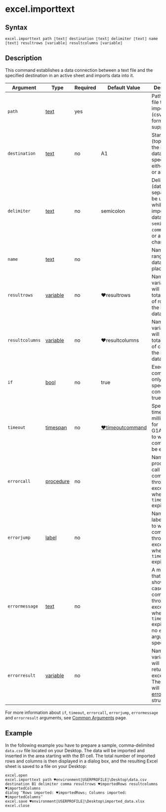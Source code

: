 # excel.importtext

## Syntax

```G1ANT
excel.importtext path ⟦text⟧ destination ⟦text⟧ delimiter ⟦text⟧ name ⟦text⟧ resultrows ⟦variable⟧ resultcolumns ⟦variable⟧
```

## Description

This command establishes a data connection between a text file and the specified destination in an active sheet and imports data into it.

| Argument | Type | Required | Default Value | Description |
| -------- | ---- | -------- | ------------- | ----------- |
|`path`| [text](G1ANT.Language/G1ANT.Language/Structures/TextStructure.md) | yes | | Path to a text file to be imported (csv data format is supported) |
|`destination`| [text](G1ANT.Language/G1ANT.Language/Structures/TextStructure.md) | no | A1 | Starting cell (top left) for the imported data, specified either as text or a point |
|`delimiter`| [text](G1ANT.Language/G1ANT.Language/Structures/TextStructure.md) | no | semicolon | Delimiter (data separator) to be used while importing data: `tab`, `semicolon`, `comma`, `space` or any other character |
|`name`| [text](G1ANT.Language/G1ANT.Language/Structures/TextStructure.md) | no|  | Name of a range where data will be placed |
|`resultrows`| [variable](G1ANT.Language/G1ANT.Language/Structures/VariableStructure.md) | no | ♥resultrows | Name of a variable that will store the total number of rows of the imported data |
|`resultcolumns`| [variable](G1ANT.Language/G1ANT.Language/Structures/VariableStructure.md) | no | ♥resultcolumns | Name of a variable that will store the total number of columns of the imported data |
| `if`           | [bool](G1ANT.Language/G1ANT.Language/Structures/BooleanStructure.md) | no       | true                                                        | Executes the command only if a specified condition is true   |
| `timeout`      | [timespan](G1ANT.Language/G1ANT.Language/Structures/TimeSpanStructure.md) | no       | [♥timeoutcommand](G1ANT.Language/G1ANT.Addon.Core/Variables/TimeoutCommandVariable.md) | Specifies time in milliseconds for G1ANT.Robot to wait for the command to be executed |
| `errorcall`    | [procedure](G1ANT.Language/G1ANT.Language/Structures/ProcedureStructure.md) | no       |                                                             | Name of a procedure to call when the command throws an exception or when a given `timeout` expires |
| `errorjump`    | [label](G1ANT.Language/G1ANT.Language/Structures/LabelStructure.md) | no       |                                                             | Name of the label to jump to when the command throws an exception or when a given `timeout` expires |
| `errormessage` | [text](G1ANT.Language/G1ANT.Language/Structures/TextStructure.md) | no       |                                                             | A message that will be shown in case the command throws an exception or when a given `timeout` expires, and no `errorjump` argument is specified |
| `errorresult`  | [variable](G1ANT.Language/G1ANT.Language/Structures/VariableStructure.md) | no       |                                                             | Name of a variable that will store the returned exception. The variable will be of [error](G1ANT.Language/G1ANT.Language/Structures/ErrorStructure.md) structure  |

For more information about `if`, `timeout`, `errorcall`, `errorjump`, `errormessage` and `errorresult` arguments, see [Common Arguments](G1ANT.Manual/appendices/common-arguments.md) page.

## Example

In the following example you have to prepare a sample, comma-delimited `data.csv` file located on your Desktop. The data will be imported and inserted in the area starting with the B1 cell. The total number of imported rows and columns is then displayed in a dialog box, and the resulting Excel sheet is saved to a file on your Desktop:

```G1ANT
excel.open
excel.importtext path ♥environment⟦USERPROFILE⟧\Desktop\data.csv destination B1 delimiter comma resultrows ♥importedRows resultcolumns ♥importedColumns
dialog ‴Rows imported: ♥importedRows; Columns imported: ♥importedColumns‴
excel.save ♥environment⟦USERPROFILE⟧\Desktop\imported_data.xlsx
excel.close
```

